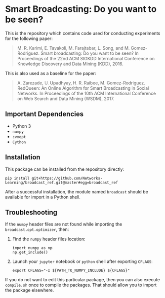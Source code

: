 # Smart Broadcasting: Do you want to be seen?

This is the repository which contains code used for conducting experiments for the following paper:

> M. R. Karimi, E. Tavakoli, M. Farajtabar, L. Song, and M. Gomez-Rodriguez. Smart broadcasting: Do you want to be seen? In Proceedings of the 22nd ACM SIGKDD International Conference on Knowledge Discovery and Data Mining (KDD), 2016.

This is also used as a baseline for the paper:

> A. Zarezade, U. Upadhyay, H. R. Raibee, M. Gomez-Rodriguez. RedQueen: An Online Algorithm for Smart Broadcasting in Social Networks. In Proceedings of the 10th ACM International Conference on Web Search and Data Mining (WSDM), 2017.

## Important Dependencies

  - Python 3
  - `numpy`
  - `cvxopt`
  - `Cython`

## Installation

This package can be installed from the repository directly:

```
pip install git+https://github.com/Networks-Learning/broadcast_ref.git@master#egg=broadcast_ref
```

After a successful installation, the module named `broadcast` should be available for import in a Python shell.


## Troubleshooting

If the `numpy` header files are not found while importing the `broadcast.opt.optimizer`, then:

  1. Find the `numpy` header files location:
       
         import numpy as np
         np.get_include()

  2. Launch your `jupyter` notebook or `python` shell after exporting `CFLAGS`:

         export CFLAGS="-I ${PATH_TO_NUMPY_INCLUDE} ${CFLAGS}"

If you do not want to edit this particular package, then you can also execute `compile.sh` once to compile the packages. That should allow you to import the package elsewhere.


